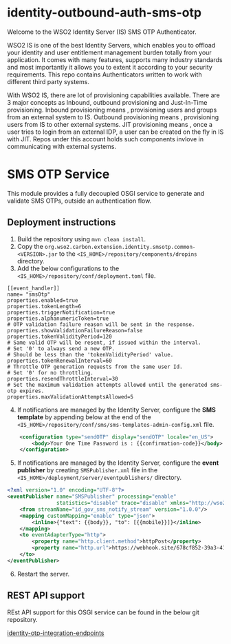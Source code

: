 # identity-outbound-auth-sms-otp

Welcome to the WSO2 Identity Server (IS) SMS OTP Authenticator.

WSO2 IS is one of the best Identity Servers, which enables you to offload your identity and user entitlement management burden totally from your application. It comes with many features, supports many industry standards and most importantly it allows you to extent it according to your security requirements. This repo contains Authenticators written to work with different third party systems. 

With WSO2 IS, there are lot of provisioning capabilities available. There are 3 major concepts as Inbound, outbound provisioning and Just-In-Time provisioning. Inbound provisioning means , provisioning users and groups from an external system to IS. Outbound provisioning means , provisioning users from IS to other external systems. JIT provisioning means , once a user tries to login from an external IDP, a user can be created on the fly in IS with JIT. Repos under this account holds such components invlove in communicating with external systems.

# SMS OTP Service

This module provides a fully decoupled OSGI service to generate and validate SMS OTPs, outside
an authentication flow.

## Deployment instructions
1. Build the repository using `mvn clean install`.
2. Copy the `org.wso2.carbon.extension.identity.smsotp.common-<VERSION>.jar` to the 
`<IS_HOME>/repository/components/dropins` directory.
3. Add the below configurations to the `<IS_HOME>/repository/conf/deployment.toml` file.
```properties
[[event_handler]]
name= "smsOtp"
properties.enabled=true
properties.tokenLength=6
properties.triggerNotification=true
properties.alphanumericToken=true
# OTP validation failure reason will be sent in the response.
properties.showValidationFailureReason=false
properties.tokenValidityPeriod=120
# Same valid OTP will be resent, if issued within the interval.
# Set '0' to always send a new OTP.
# Should be less than the 'tokenValidityPeriod' value.
properties.tokenRenewalInterval=60
# Throttle OTP generation requests from the same user Id.
# Set '0' for no throttling.
properties.resendThrottleInterval=30
# Set the maximum validation attempts allowed until the generated sms-otp expires.
properties.maxValidationAttemptsAllowed=5
```
4. If notifications are managed by the Identity Server, configure the **SMS template** by appending below at the end of
   the `<IS_HOME>/repository/conf/sms/sms-templates-admin-config.xml` file.
```xml
    <configuration type="sendOTP" display="sendOTP" locale="en_US">
        <body>Your One Time Password is : {{confirmation-code}}</body>
    </configuration>
```
5. If notifications are managed by the Identity Server, configure the **event publisher** by creating 
   `SMSPublisher.xml` file in the `<IS_HOME>/deployment/server/eventpublishers/` directory.
```xml
<?xml version="1.0" encoding="UTF-8"?>
<eventPublisher name="SMSPublisher" processing="enable"
                statistics="disable" trace="disable" xmlns="http://wso2.org/carbon/eventpublisher">
    <from streamName="id_gov_sms_notify_stream" version="1.0.0"/>
    <mapping customMapping="enable" type="json">
        <inline>{"text": {{body}}, "to": [{{mobile}}]}</inline>
    </mapping>
    <to eventAdapterType="http">
        <property name="http.client.method">httpPost</property>
        <property name="http.url">https://webhook.site/678cf852-39a3-416a-8ff9-4331905d1b95</property>
    </to>
</eventPublisher>
```
6. Restart the server.

## REST API support
REst API support for this OSGI service can be found in the below git repository.

[identity-otp-integration-endpoints](https://github.com/wso2-extensions/identity-otp-integration-endpoints)
